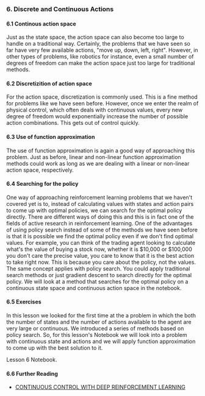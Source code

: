 ### 6. Discrete and Continuous Actions

#### 6.1 Continous action space

Just as the state space, the action space can also become too large to handle on a
traditional way. Certainly, the problems that we have seen so far have very few
available actions, "move up, down, left, right". However, in other types of problems,
like robotics for instance, even a small number of degrees of freedom can make the
action space just too large for traditional methods.

#### 6.2 Discretizition of action space

For the action space, discretization is commonly used. This is a fine method for
problems like we have seen before. However, once we enter the realm of physical 
control, which often deals with continuous values, every new degree of freedom 
would exponentially increase the number of possible action combinations. This gets 
out of control quickly.

#### 6.3 Use of function approximation

The use of function approximation is again a good way of approaching this problem. 
Just as before, linear and non-linear function approximation methods could work as 
long as we are dealing with a linear or non-linear action space, respectively.

#### 6.4 Searching for the policy

One way of approaching reinforcement learning problems that we haven't covered yet 
is to, instead of calculating values with states and action pairs to come up with
optimal policies, we can search for the optimal policy directly. There are different
ways of doing this and this is in fact one of the fields of active research in 
reinforcement learning. One of the advantages of using policy search instead of some
of the methods we have seen before is that it is possible we find the optimal policy
even if we don't find optimal values. For example, you can think of the trading agent
looking to calculate what's the value of buying a stock now, whether it is $10,000 or 
$100,000 you don't care the precise value, you care to know that it is the best action
to take right now. This is because you care about the policy, not the values. The
same concept applies with policy search. You could apply traditional search methods 
or just gradient descent to search directly for the optimal policy. We will look at
a method that searches for the optimal policy on a continuous state space and continuous
action space in the notebook.

#### 6.5 Exercises

In this lesson we looked for the first time at the a problem in which the both the number of states and the number
of actions available to the agent are very large or continuous. We introduced a series of methods based on policy
search. So, for this lesson's Notebook we will look into a problem with continuous state and actions and we
will apply function approximation to come up with the best solution to it.

Lesson 6 Notebook.

#### 6.6 Further Reading

  * [CONTINUOUS CONTROL WITH DEEP REINFORCEMENT LEARNING](https://arxiv.org/pdf/1509.02971.pdf)
